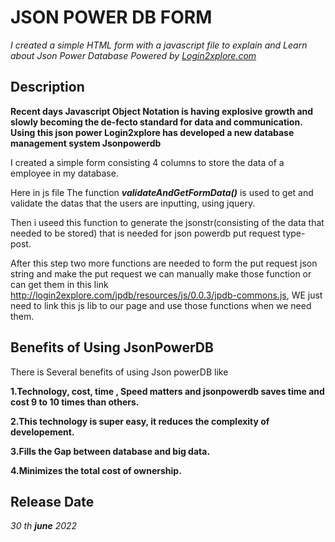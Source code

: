 # JSON POWER DB FORM
 _I created a simple HTML form with a javascript file to explain and Learn about Json Power Database Powered by [Login2xplore.com](https://login2explore.com/"JSONDB")_
## Description
**Recent days Javascript Object Notation is having explosive growth and slowly becoming the de-fecto standard for data and communication.**
**Using this json power Login2xplore has developed a new database management system Jsonpowerdb**

I created a simple form consisting 4 columns to store the data of a employee in my database.

Here in js file The function **_validateAndGetFormData()_** is used to get and validate the datas that the users are inputting, using jquery.

Then i useed this function to generate the jsonstr(consisting of the data that needed to be stored) that is needed for json powerdb put request type-post.

After this step two more functions are needed to form the put request json string and make the put request we can manually make those function or can get them in this link http://login2explore.com/jpdb/resources/js/0.0.3/jpdb-commons.js, WE just need to
link this js lib to our page and use those functions when we need them.


## Benefits of Using JsonPowerDB
 There is Several benefits of using Json powerDB like
 
 **1.Technology, cost, time , Speed matters and jsonpowerdb saves time and cost 9 to 10 times than others.**
 
 **2.This technology is super easy, it reduces the complexity of developement.**
 
 **3.Fills the Gap between database and big data.**
 
 
 **4.Minimizes the total cost of ownership.**
 
## Release Date
_30 th  **june** 2022_

